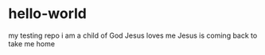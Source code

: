 # hello-world
my testing repo
i am a child of God
Jesus loves me
Jesus is coming back to take me home
